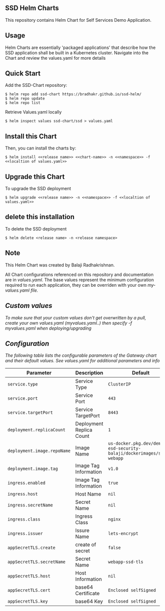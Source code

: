 ## SSD Helm Charts
This repository contains Helm Chart for Self Services Demo Application.

## Usage
Helm Charts are essentially 'packaged applications' that describe how the SSD application shall be built in a Kubernetes cluster. Navigate into the Chart and review the values.yaml for more details

## Quick Start

Add the SSD-Chart repository:

    $ helm repo add ssd-chart https://bradhakr.github.io/ssd-helm/
    $ helm repo update
    $ helm repo list
    
Retrieve Values.yaml locally

    $ helm inspect values ssd-chart/ssd > values.yaml

## Install this Chart
Then, you can install the charts by:

    $ helm install <<release name>> <<chart-name>> -n <<namespace>> -f <<localtion of values.yaml>>
 
## Upgrade this Chart
To upgrade the SSD deployment

    $ helm upgrade <<release name>> -n <<namespace>> -f <<localtion of values.yaml>>

## delete this installation
To delete the SSD deployment

 
    $ helm delete <release name> -n <release namespace>
 

## Note
This Helm Chart was created by Balaji Radhakrishnan.

All Chart configurations referenced on this repository and documentation are in <i>values.yaml</i>. The base values represent the minimum configuration required to run each application, they can be overriden with your own <i>my-values.yaml<i> file.

## Custom values
To make sure that your custom values don't get overwritten by a pull, create your own values.yaml (myvalues.yaml..) then specify -f myvalues.yaml when deploying/upgrading

## Configuration
The following table lists the configurable parameters of the Gateway chart and their default values. See values.yaml for additional parameters and info

| Parameter                        | Description                               | Default                                                      |
| -----------------------------    | -----------------------------------       | -----------------------------------------------------------  |
| `service.type`                | Service Type   | `ClusterIP` |
| `service.port`                      | Service Port                       | `443`                                                     |
| `service.targetPort`          | Service TargetPort | `8443`  |
  | `deployment.replicaCount`          | Deployment Replica Count | `1`  |
  | `deployment.image.repoName`          | Image Name| `us-docker.pkg.dev/demos-esd-security-balaji/dockerimages/sspgw-webapp`  |
  | `deployment.image.tag`          | Image Tag Information | `v1.0`  |
   | `ingress.enabled`          | Image Tag Information | `true`  |
   | `ingress.host`          | Host Name | `nil`  |
   | `ingress.secretName`          | Secret Name | `nil`  |
   | `ingress.class`          | Ingress Class | `nginx`  |
   | `ingress.issuer`          | Issure Name | `lets-encrypt`  |
   | `appSecretTLS.create`          | create of secret | `false`  |
   | `appSecretTLS.secretName`          | Secret Name | `webapp-ssd-tls`  |
   | `appSecretTLS.host`          | Host Information | `nil`  |
  | `appSecretTLS.cert`          | base64 Certificate | `Enclosed selfSigned `  |
 | `appSecretTLS.key`          | base64 Key | `Enclosed selfSigned`  |

